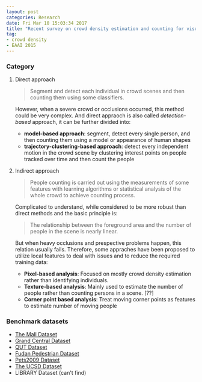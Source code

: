```yaml
---
layout: post
categories: Research
date: Fri Mar 10 15:03:34 2017
title: "Recent survey on crowd density estimation and counting for visual surveillanc - Notes"
tag:
- crowd density
- EAAI 2015
---
```


### Category

1. Direct approach
    
    > Segment and detect each individual in crowd scenes and then counting them using some classifiers.
    
    However, when a severe crowd or occlusions occurred, this method could be very complex. And direct appraoch is also called *detection-based* approach, it can be further divided into:

    - **model-based approach**: segment, detect every single person, and then counting them using a model or appearance of human shapes
    - **trajectory-clustering-based approach**: detect every independent motion in the crowd scene by clustering interest points on people tracked over time and then count the people


2. Indirect approach
    
    > People counting is carried out using the measurements of some features with learning algorithms or statistical analysis of the whole crowd to achieve counting process.
    
    Complicated to understand, while considered to be more robust than direct methods and the basic principle is:

    > The relationship between the foreground area and the number of people in the scene is nearly linear.

    But when heavy occlusions and prespective problems happen, this relation usually fails. Therefore, some appraches have been proposed to utilize local features to deal with issues and to reduce the required training data:

    - **Pixel-based analysis**: Focused on mostly crowd density estimation rather than identifying individuals.
    - **Texture-based analysis**: Mainly used to estimate the number of people rather than counting persons in a scene. [??]
    - **Corner point based analysis**: Treat moving corner points as features to estimate number of moving people

### Benchmark datasets

- [The Mall Dataset](http://personal.ie.cuhk.edu.hk/~ccloy/downloads_mall_dataset.html)
- [Grand Central Dataset](http://www.ee.cuhk.edu.hk/~xgwang/grandcentral.html)
- [QUT Dataset](https://wiki.qut.edu.au/display/cyphy/Datasets)
- [Fudan Pedestrian Dataset](https://www.cis.upenn.edu/~jshi/ped_html/)
- [Pets2009 Dataset](http://www.cvg.reading.ac.uk/PETS2009/a.html)
- [The UCSD Dataset](http://www.svcl.ucsd.edu/projects/peoplecnt/)
- LIBRARY Dataset (can't find)


